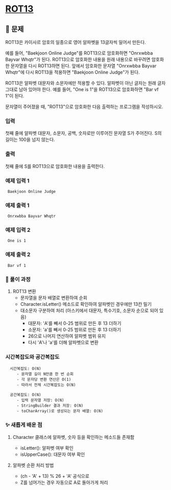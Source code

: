 # [ROT13](https://www.acmicpc.net/problem/11655)

## 📌 문제
ROT13은 카이사르 암호의 일종으로 영어 알파벳을 13글자씩 밀어서 만든다.

예를 들어, "Baekjoon Online Judge"를 ROT13으로 암호화하면 "Onrxwbba Bayvar Whqtr"가 된다. ROT13으로 암호화한 내용을 원래 내용으로 바꾸려면 암호화한 문자열을 다시 ROT13하면 된다. 앞에서 암호화한 문자열 "Onrxwbba Bayvar Whqtr"에 다시 ROT13을 적용하면 "Baekjoon Online Judge"가 된다.

ROT13은 알파벳 대문자와 소문자에만 적용할 수 있다. 알파벳이 아닌 글자는 원래 글자 그대로 남아 있어야 한다. 예를 들어, "One is 1"을 ROT13으로 암호화하면 "Bar vf 1"이 된다.

문자열이 주어졌을 때, "ROT13"으로 암호화한 다음 출력하는 프로그램을 작성하시오.

### 입력
첫째 줄에 알파벳 대문자, 소문자, 공백, 숫자로만 이루어진 문자열 S가 주어진다. S의 길이는 100을 넘지 않는다.

### 출력
첫째 줄에 S를 ROT13으로 암호화한 내용을 출력한다.

### 예제 입력 1

     Baekjoon Online Judge

### 예제 출력 1

     Onrxwbba Bayvar Whqtr


### 예제 입력 2

     One is 1

### 예제 출력 2

     Bar vf 1


### 🧰 풀이 과정

1. ROT13 변환
    - 문자열을 문자 배열로 변환하여 순회
    - Character.isLetter() 메소드로 확인하여 알파벳인 경우에만 13칸 밀기
    - 대소문자 구분하여 처리 (아스키에서 대문자, 특수기호, 소문자 순으로 되어 있음)
        - 대문자: 'A'를 빼서 0-25 범위로 만든 후 13 더하기
        - 소문자: 'a'를 빼서 0-25 범위로 만든 후 13 더하기
        - 26으로 나머지 연산하여 알파벳 범위 유지
        - 다시 'A'나 'a'를 더해 알파벳으로 변환


### 시간복잡도와 공간복잡도

      
      시간복잡도: O(N)
         - 문자열 길이 N만큼 한 번 순회
         - 각 문자당 변환 연산은 O(1)
         - 따라서 전체 시간복잡도는 O(N)

      공간복잡도: O(N)
         - 입력 문자열 저장: O(N)
         - StringBuilder 결과 저장: O(N)
         - toCharArray()로 생성되는 문자 배열: O(N)


### ✨ 새롭게 배운 점
1. Character 클래스에 알파벳, 숫자 등을 확인하는 메소드들 존재함
    - isLetter(): 알파벳 여부 확인
    - isUpperCase(): 대문자 여부 확인


2. 알파벳 순환 처리 방법
    - (ch - 'A' + 13) % 26 + 'A' 공식으로
    - Z를 넘어가는 경우 자동으로 A로 돌아가게 처리
